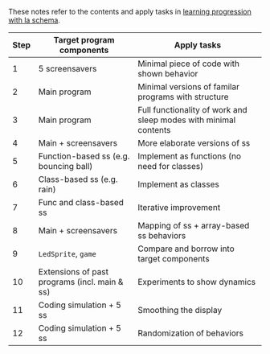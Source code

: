 These notes refer to the contents and apply tasks in [learning progression with la schema](learning-progression-with-la-schema.md).

**Step** | **Target program components** | **Apply tasks**
-- | -- | --
1 | 5 screensavers | Minimal piece of code with shown behavior
2 | Main program | Minimal versions of familar programs with structure
3 | Main program | Full functionality of work and sleep modes with minimal contents
4 | Main + screensavers | More elaborate versions of ss
5 | Function-based ss (e.g. bouncing ball)| Implement as functions (no need for classes)
6 | Class-based ss (e.g. rain) | Implement as classes
7 | Func and class-based ss | Iterative improvement
8 | Main + screensavers | Mapping of ss + array-based ss behaviors
9 | `LedSprite`, `game` | Compare and borrow into target components
10 | Extensions of past programs (incl. main & ss) | Experiments to show dynamics
11 | Coding simulation + 5 ss | Smoothing the display  
12 | Coding simulation + 5 ss | Randomization of behaviors    

